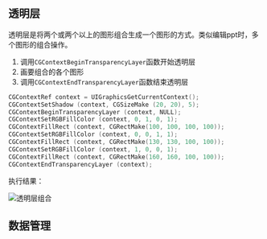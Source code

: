 ## 透明层

透明层是将两个或两个以上的图形组合生成一个图形的方式。类似编辑ppt时，多个图形的组合操作。

1. 调用`CGContextBeginTransparencyLayer`函数开始透明层
2. 画要组合的各个图形
3. 调用`CGContextEndTransparencyLayer`函数结束透明层


```Objective-C
CGContextRef context = UIGraphicsGetCurrentContext();
CGContextSetShadow (context, CGSizeMake (20, 20), 5);
CGContextBeginTransparencyLayer (context, NULL);
CGContextSetRGBFillColor (context, 0, 1, 0, 1);
CGContextFillRect (context, CGRectMake(100, 100, 100, 100));
CGContextSetRGBFillColor (context, 0, 0, 1, 1);
CGContextFillRect (context, CGRectMake(130, 130, 100, 100));
CGContextSetRGBFillColor (context, 1, 0, 0, 1);
CGContextFillRect (context, CGRectMake(160, 160, 100, 100));
CGContextEndTransparencyLayer (context);
```

执行结果：

![透明层组合](http://oalg33nuc.bkt.clouddn.com/QQ20161227-0.png)

## 数据管理




